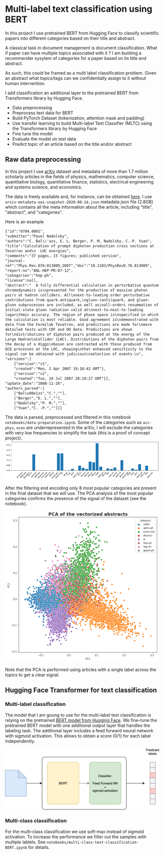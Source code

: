 # Multi-label text classification using BERT

In this project I use pretrained BERT from Hugging Face to classify scientific papers into different categories based on their title and abstract.

A classical task in document management is document classification.
What if paper can have multiple topics associated with it ? I am building a recommender sysytem of categories for a paper based on its title and abstract.

As such, this could be framed as a multi label classification problem. Given an abstract what topics/tags can we confidentially assign to it without human intervention.

I add classification an additional layer to the pretrained BERT from Transformers library by Hugging Face.

- Data preprocessing 
- Preprocess text data for BERT
- Build PyTorch Dataset (tokenization, attention mask and padding)
- Use transfer learning to build Multi-label Text Classifier (MLTC) using the Transformers library by Hugging Face
- Fine tune the model
- Evaluate the model on test data
- Predict topic of an article based on the title and/or abstract

## Raw data preprocessing

In this project I use [arXiv](https://arxiv.org/about) dataset and metadata of more than 1.7 million scholarly articles in the fields of physics, mathematics, computer science, quantitative biology, quantitative finance, statistics, electrical engineering and systems science, and economics. 

The data is freely available and, for instance, can be obtained [here](https://www.kaggle.com/Cornell-University/arxiv/version/6?select=arxiv-metadata-oai-snapshot-2020-08-14.json). I use `arxiv-metadata-oai-snapshot-2020-08-14.json` metadata json file (2.8GB) which contains all the meta information about the article, including "title", "abstract", and "categories".   

Here is an example 

```
{"id":"0704.0001",
"submitter":"Pavel Nadolsky",
"authors":"C. Bal\\'azs, E. L. Berger, P. M. Nadolsky, C.-P. Yuan",
"title":"Calculation of prompt diphoton production cross sections at Tevatron and\n  LHC energies",
"comments":"37 pages, 15 figures; published version",
"journal-ref":"Phys.Rev.D76:013009,2007","doi":"10.1103/PhysRevD.76.013009",
"report-no":"ANL-HEP-PR-07-12",
"categories":"hep-ph",
"license":null,
"abstract":"  A fully differential calculation in perturbative quantum chromodynamics is\npresented for the production of massive photon pairs at hadron colliders. All\nnext-to-leading order perturbative contributions from quark-antiquark,\ngluon-(anti)quark, and gluon-gluon subprocesses are included, as well as\nall-orders resummation of initial-state gluon radiation valid at\nnext-to-next-to-leading logarithmic accuracy. The region of phase space is\nspecified in which the calculation is most reliable. Good agreement is\ndemonstrated with data from the Fermilab Tevatron, and predictions are made for\nmore detailed tests with CDF and DO data. Predictions are shown for\ndistributions of diphoton pairs produced at the energy of the Large Hadron\nCollider (LHC). Distributions of the diphoton pairs from the decay of a Higgs\nboson are contrasted with those produced from QCD processes at the LHC, showing\nthat enhanced sensitivity to the signal can be obtained with judicious\nselection of events.\n",
"versions":[
	{"version":"v1",
	"created":"Mon, 2 Apr 2007 19:18:42 GMT"},
	{"version":"v2",
	"created":"Tue, 24 Jul 2007 20:10:27 GMT"}],
"update_date":"2008-11-26",
"authors_parsed":[
	["Bal\u00e1zs","C.",""],
	["Berger","E. L.",""],
	["Nadolsky","P. M.",""],
	["Yuan","C. -P.",""]]}
```
The data is parsed, preprocessed and filtered in this notebook `notebooks/data-preparation.ipynb`. Some of the categories such as `acc-phys`, `econ` are underrepresented in the arXiv, I will exclude the categories with very low frequencies to simplify the task (this is a proof of concept project).
![text](figs/topics-1.png)

After the filtering end encoding only 8 most popular categories are present in the final dataset that we will use.
The PCA analysis of the most popular categories confirms the presence of the signal of the dataset (see the notebook).
<p align="center">
<img src="figs/pca-1.png", width=500>
</p>

Note that the PCA is performed using articles with a single label across the topics to get a clear signal.

## Hugging Face Transformer for text classification
### Multi-label classification
The model that I am goung to use for the multi-label text classification is relying on the pretrained [BERT model from Hugging Face](https://huggingface.co/transformers/model_doc/bert.html). We fine-tune the pretrained BERT model with one additional output layer that handles the labeling task. The additional layer includes a feed forward neural network with sigmoid activation. This allows to obtain a score (0/1) for each label independently.

<p align="center">
<img src="figs/BERT-1.png", width=700>
</p>

### Multi-class classification
For the multi-class classification we use soft-max instead of sigmoid activation. To increase the performance we filter out the samples with multiple lablels. See `notebooks/multi-class-text-classification-BERT.ipynb` for details.
